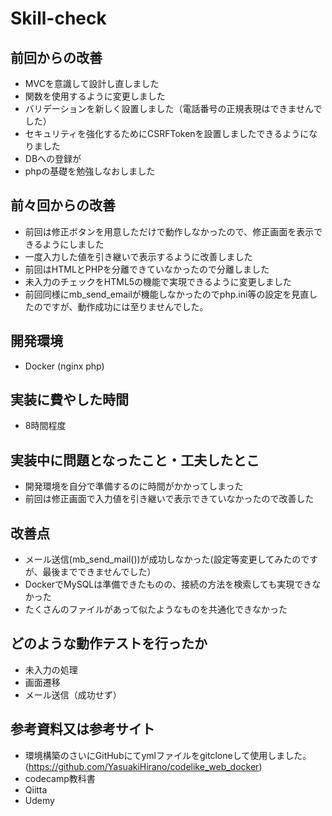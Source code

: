 # Skill-check

## 前回からの改善
* MVCを意識して設計し直しました
* 関数を使用するように変更しました
* バリデーションを新しく設置しました（電話番号の正規表現はできませんでした）
* セキュリティを強化するためにCSRFTokenを設置しましたできるようになりました
* DBへの登録が
* phpの基礎を勉強しなおしました

## 前々回からの改善
* 前回は修正ボタンを用意しただけで動作しなかったので、修正画面を表示できるようにしました
* 一度入力した値を引き継いで表示するように改善しました
* 前回はHTMLとPHPを分離できていなかったので分離しました
* 未入力のチェックをHTML5の機能で実現できるように変更しました
* 前回同様にmb_send_emailが機能しなかったのでphp.ini等の設定を見直したのですが、動作成功には至りませんでした。

## 開発環境
* Docker (nginx php)
## 実装に費やした時間
* 8時間程度
## 実装中に問題となったこと・工夫したとこ
* 開発環境を自分で準備するのに時間がかかってしまった
* 前回は修正画面で入力値を引き継いで表示できていなかったので改善した
## 改善点
* メール送信(mb_send_mail())が成功しなかった(設定等変更してみたのですが、最後までできませんでした）
* DockerでMySQLは準備できたものの、接続の方法を検索しても実現できなかった
* たくさんのファイルがあって似たようなものを共通化できなかった
## どのような動作テストを行ったか
* 未入力の処理
* 画面遷移
* メール送信（成功せず）
## 参考資料又は参考サイト
* 環境構築のさいにGitHubにてymlファイルをgitcloneして使用しました。(https://github.com/YasuakiHirano/codelike_web_docker)
* codecamp教科書
* Qiitta
* Udemy
